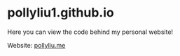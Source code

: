 # pollyliu1.github.io
Here you can view the code behind my personal website!

Website: <a href="https://pollyliu.me" target="_blank">pollyliu.me</a>
